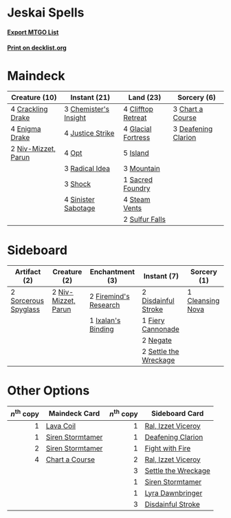 # Jeskai Spells

#### [Export MTGO List](../collection/Jeskai%20Spells/Jeskai%20Spells.txt)
#### [Print on decklist.org](http://decklist.org/?deckmain=3%09Chart%20a%20Course%0A3%09Chemister's%20Insight%0A4%09Clifftop%20Retreat%0A4%09Crackling%20Drake%0A3%09Deafening%20Clarion%0A4%09Enigma%20Drake%0A4%09Glacial%20Fortress%0A5%09Island%0A4%09Justice%20Strike%0A3%09Mountain%0A2%09Niv-Mizzet,%20Parun%0A4%09Opt%0A3%09Radical%20Idea%0A1%09Sacred%20Foundry%0A3%09Shock%0A4%09Sinister%20Sabotage%0A4%09Steam%20Vents%0A2%09Sulfur%20Falls&deckside=1%09Cleansing%20Nova%0A2%09Disdainful%20Stroke%0A1%09Fiery%20Cannonade%0A2%09Firemind's%20Research%0A1%09Ixalan's%20Binding%0A2%09Negate%0A2%09Niv-Mizzet,%20Parun%0A2%09Settle%20the%20Wreckage%0A2%09Sorcerous%20Spyglass)
# Maindeck

|                                        Creature (10)                                         |                                          Instant (21)                                          |                                          Land (23)                                          |                                         Sorcery (6)                                          |
|----------------------------------------------------------------------------------------------|------------------------------------------------------------------------------------------------|---------------------------------------------------------------------------------------------|----------------------------------------------------------------------------------------------|
|4 [Crackling Drake](http://gatherer.wizards.com/Pages/Card/Details.aspx?multiverseid=452913)  |3 [Chemister's Insight](http://gatherer.wizards.com/Pages/Card/Details.aspx?multiverseid=452782)|4 [Clifftop Retreat](http://gatherer.wizards.com/Pages/Card/Details.aspx?multiverseid=241980)|3 [Chart a Course](http://gatherer.wizards.com/Pages/Card/Details.aspx?multiverseid=435200)   |
|4 [Enigma Drake](http://gatherer.wizards.com/Pages/Card/Details.aspx?multiverseid=447352)     |4 [Justice Strike](http://gatherer.wizards.com/Pages/Card/Details.aspx?multiverseid=452932)     |4 [Glacial Fortress](http://gatherer.wizards.com/Pages/Card/Details.aspx?multiverseid=435416)|3 [Deafening Clarion](http://gatherer.wizards.com/Pages/Card/Details.aspx?multiverseid=452915)|
|2 [Niv-Mizzet, Parun](http://gatherer.wizards.com/Pages/Card/Details.aspx?multiverseid=452942)|4 [Opt](http://gatherer.wizards.com/Pages/Card/Details.aspx?multiverseid=435217)                |5 [Island](http://gatherer.wizards.com/Pages/Card/Details.aspx?multiverseid=439602)          |                                                                                              |
|                                                                                              |3 [Radical Idea](http://gatherer.wizards.com/Pages/Card/Details.aspx?multiverseid=452802)       |3 [Mountain](http://gatherer.wizards.com/Pages/Card/Details.aspx?multiverseid=439604)        |                                                                                              |
|                                                                                              |3 [Shock](http://gatherer.wizards.com/Pages/Card/Details.aspx?multiverseid=386365)              |1 [Sacred Foundry](http://gatherer.wizards.com/Pages/Card/Details.aspx?multiverseid=405106)  |                                                                                              |
|                                                                                              |4 [Sinister Sabotage](http://gatherer.wizards.com/Pages/Card/Details.aspx?multiverseid=452804)  |4 [Steam Vents](http://gatherer.wizards.com/Pages/Card/Details.aspx?multiverseid=405109)     |                                                                                              |
|                                                                                              |                                                                                                |2 [Sulfur Falls](http://gatherer.wizards.com/Pages/Card/Details.aspx?multiverseid=241987)    |                                                                                              |


# Sideboard

|                                         Artifact (2)                                          |                                         Creature (2)                                         |                                        Enchantment (3)                                         |                                          Instant (7)                                           |                                        Sorcery (1)                                        |
|-----------------------------------------------------------------------------------------------|----------------------------------------------------------------------------------------------|------------------------------------------------------------------------------------------------|------------------------------------------------------------------------------------------------|-------------------------------------------------------------------------------------------|
|2 [Sorcerous Spyglass](http://gatherer.wizards.com/Pages/Card/Details.aspx?multiverseid=435407)|2 [Niv-Mizzet, Parun](http://gatherer.wizards.com/Pages/Card/Details.aspx?multiverseid=452942)|2 [Firemind's Research](http://gatherer.wizards.com/Pages/Card/Details.aspx?multiverseid=452921)|2 [Disdainful Stroke](http://gatherer.wizards.com/Pages/Card/Details.aspx?multiverseid=446776)  |1 [Cleansing Nova](http://gatherer.wizards.com/Pages/Card/Details.aspx?multiverseid=447145)|
|                                                                                               |                                                                                              |1 [Ixalan's Binding](http://gatherer.wizards.com/Pages/Card/Details.aspx?multiverseid=435168)   |1 [Fiery Cannonade](http://gatherer.wizards.com/Pages/Card/Details.aspx?multiverseid=435297)    |                                                                                           |
|                                                                                               |                                                                                              |                                                                                                |2 [Negate](http://gatherer.wizards.com/Pages/Card/Details.aspx?multiverseid=447135)             |                                                                                           |
|                                                                                               |                                                                                              |                                                                                                |2 [Settle the Wreckage](http://gatherer.wizards.com/Pages/Card/Details.aspx?multiverseid=435186)|                                                                                           |


# Other Options

|*n*<sup>th</sup> copy|                                       Maindeck Card                                       |*n*<sup>th</sup> copy|                                        Sideboard Card                                        |
|--------------------:|-------------------------------------------------------------------------------------------|--------------------:|----------------------------------------------------------------------------------------------|
|                    1|[Lava Coil](http://gatherer.wizards.com/Pages/Card/Details.aspx?multiverseid=452858)       |                    1|[Ral, Izzet Viceroy](http://gatherer.wizards.com/Pages/Card/Details.aspx?multiverseid=452945) |
|                    1|[Siren Stormtamer](http://gatherer.wizards.com/Pages/Card/Details.aspx?multiverseid=435232)|                    1|[Deafening Clarion](http://gatherer.wizards.com/Pages/Card/Details.aspx?multiverseid=452915)  |
|                    2|[Siren Stormtamer](http://gatherer.wizards.com/Pages/Card/Details.aspx?multiverseid=435232)|                    1|[Fight with Fire](http://gatherer.wizards.com/Pages/Card/Details.aspx?multiverseid=443007)    |
|                    4|[Chart a Course](http://gatherer.wizards.com/Pages/Card/Details.aspx?multiverseid=435200)  |                    2|[Ral, Izzet Viceroy](http://gatherer.wizards.com/Pages/Card/Details.aspx?multiverseid=452945) |
|                     |                                                                                           |                    3|[Settle the Wreckage](http://gatherer.wizards.com/Pages/Card/Details.aspx?multiverseid=435186)|
|                     |                                                                                           |                    1|[Siren Stormtamer](http://gatherer.wizards.com/Pages/Card/Details.aspx?multiverseid=435232)   |
|                     |                                                                                           |                    1|[Lyra Dawnbringer](http://gatherer.wizards.com/Pages/Card/Details.aspx?multiverseid=442914)   |
|                     |                                                                                           |                    3|[Disdainful Stroke](http://gatherer.wizards.com/Pages/Card/Details.aspx?multiverseid=446776)  |

